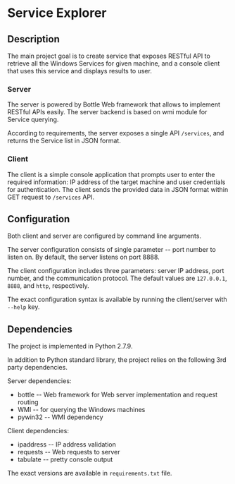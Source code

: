 # Service Explorer

## Description
The main project goal is to create service that exposes RESTful API to retrieve all the Windows Services for given machine, and a console client that uses this service and displays results to user.

### Server
The server is powered by Bottle Web framework that allows to implement RESTful APIs easily.
The server backend is based on wmi module for Service querying.

According to requirements, the server exposes a single API `/services`, and returns the Service list in JSON format.

### Client
The client is a simple console application that prompts user to enter the required information: IP address of the target machine and user credentials for authentication.
The client sends the provided data in JSON format within GET request to `/services` API.

## Configuration
Both client and server are configured by command line arguments.

The server configuration consists of single parameter -- port number to listen on. By default, the server listens on port 8888.

The client configuration includes three parameters: server IP address, port number, and the communication protocol. The default values are `127.0.0.1`, `8888`, and `http`, respectively.

The exact configuration syntax is available by running the client/server with `--help` key.

## Dependencies
The project is implemented in Python 2.7.9.

In addition to Python standard library, the project relies on the following 3rd party dependencies.

Server dependencies:
* bottle -- Web framework for Web server implementation and request routing
* WMI -- for querying the Windows machines
* pywin32 -- WMI dependency

Client dependencies:
* ipaddress -- IP address validation
* requests -- Web requests to server
* tabulate -- pretty console output

The exact versions are available in `requirements.txt` file.





